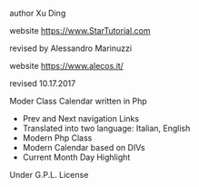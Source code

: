 
author  Xu Ding<br>

website https://www.StarTutorial.com<br>

revised by Alessandro Marinuzzi<br>

website https://www.alecos.it/<br>

revised 10.17.2017

Moder Class Calendar written in Php<br>

- Prev and Next navigation Links<br>
- Translated into two language: Italian, English<br>
- Modern Php Class<br>
- Modern Calendar based on DIVs<br>
- Current Month Day Highlight<br>

Under G.P.L. License<br>
